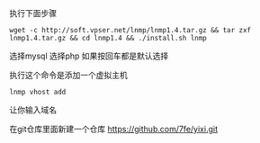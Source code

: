 
执行下面步骤

```
wget -c http://soft.vpser.net/lnmp/lnmp1.4.tar.gz && tar zxf lnmp1.4.tar.gz && cd lnmp1.4 && ./install.sh lnmp

```

选择mysql
选择php
如果按回车都是默认选择

执行这个命令是添加一个虚拟主机
```
lnmp vhost add
```
让你输入域名 




在git仓库里面新建一个仓库
https://github.com/7fe/yixi.git
